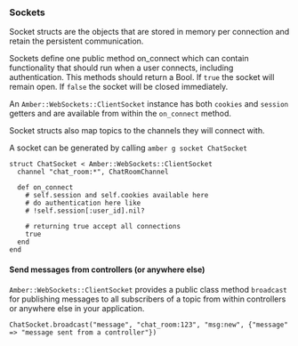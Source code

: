 ### Sockets

Socket structs are the objects that are stored in memory per connection and retain the persistent communication. 

Sockets define one public method on\_connect which can contain functionality that should run when a user connects, including authentication.  This methods should return a Bool. If `true`  the socket will remain open.  If `false` the socket will be closed immediately.  

An `Amber::WebSockets::ClientSocket` instance has both `cookies` and `session` getters and are available from within the `on_connect` method.

Socket structs also map topics to the channels they will connect with.

A socket can be generated by calling `amber g socket ChatSocket`

```crystal
struct ChatSocket < Amber::WebSockets::ClientSocket
  channel "chat_room:*", ChatRoomChannel

  def on_connect
    # self.session and self.cookies available here
    # do authentication here like
    # !self.session[:user_id].nil?

    # returning true accept all connections
    true
  end
end
```

#### Send messages from controllers (or anywhere else)

`Amber::WebSockets::ClientSocket` provides a public class method `broadcast` for publishing messages to all subscribers of a topic from within controllers or anywhere else in your application.

```crystal
ChatSocket.broadcast("message", "chat_room:123", "msg:new", {"message" => "message sent from a controller"})
```
